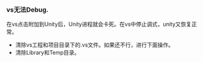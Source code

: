 ### vs无法Debug.
  在vs点击附加到Unity后，Unity进程就会卡死。在vs中停止调式，unity又恢复正常。
  - 清除vs工程和项目目录下的.vs文件。如果还不行，进行下面操作。
  - 清除Library和Temp目录。
